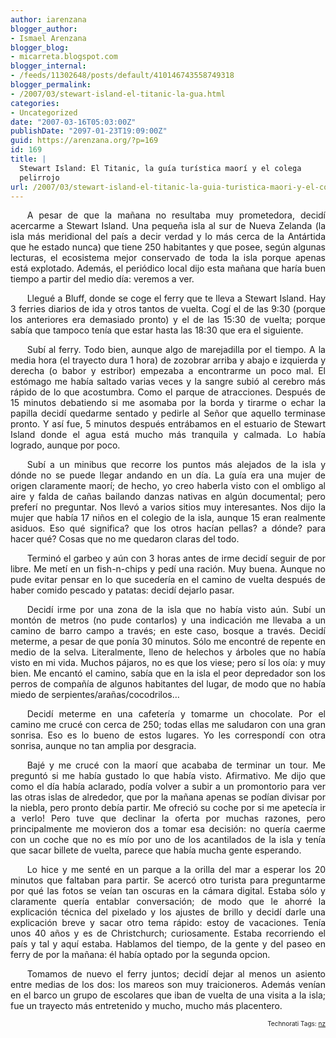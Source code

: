 ```yaml
---
author: iarenzana
blogger_author:
- Ismael Arenzana
blogger_blog:
- micarreta.blogspot.com
blogger_internal:
- /feeds/11302648/posts/default/410146743558749318
blogger_permalink:
- /2007/03/stewart-island-el-titanic-la-gua.html
categories:
- Uncategorized
date: "2007-03-16T05:03:00Z"
publishDate: "2097-01-23T19:09:00Z"
guid: https://arenzana.org/?p=169
id: 169
title: |
  Stewart Island: El Titanic, la guía turística maorí y el colega
  pelirrojo
url: /2007/03/stewart-island-el-titanic-la-guia-turistica-maori-y-el-colegapelirrojo/
---
```

<p style="text-align:justify;text-indent:20pt;">
  A pesar de que la mañana no resultaba muy prometedora, decidí acercarme a Stewart Island. Una pequeña isla al sur de Nueva Zelanda (la isla más meridional del país a decir verdad y lo más cerca de la Antártida que he estado nunca) que tiene 250 habitantes y que posee, según algunas lecturas, el ecosistema mejor conservado de toda la isla porque apenas está explotado. Además, el periódico local dijo esta mañana que haría buen tiempo a partir del medio día: veremos a ver.
</p>

<p style="text-align:justify;text-indent:20pt;">
  Llegué a Bluff, donde se coge el ferry que te lleva a Stewart Island. Hay 3 ferries diarios de ida y otros tantos de vuelta. Cogí el de las 9:30 (porque los anteriores era demasiado pronto) y el de las 15:30 de vuelta; porque sabía que tampoco tenía que estar hasta las 18:30 que era el siguiente.
</p>

<p style="text-align:justify;text-indent:20pt;">
  Subí al ferry. Todo bien, aunque algo de marejadilla por el tiempo. A la media hora (el trayecto dura 1 hora) de zozobrar arriba y abajo e izquierda y derecha (o babor y estribor) empezaba a encontrarme un poco mal. El estómago me había saltado varias veces y la sangre subió al cerebro más rápido de lo que acostumbra. Como el parque de atracciones. Después de 15 minutos debatiendo si me asomaba por la borda y tirarme o echar la papilla decidí quedarme sentado y pedirle al Señor que aquello terminase pronto. Y así fue, 5 minutos después entrábamos en el estuario de Stewart Island donde el agua está mucho más tranquila y calmada. Lo había logrado, aunque por poco.
</p>

<p style="text-align:justify;text-indent:20pt;">
  Subí a un minibus que recorre los puntos más alejados de la isla y dónde no se puede llegar andando en un día. La guía era una mujer de origen claramente maorí; de hecho, yo creo haberla visto con el ombligo al aire y falda de cañas bailando danzas nativas en algún documental; pero preferí no preguntar. Nos llevó a varios sitios muy interesantes. Nos dijo la mujer que había 17 niños en el colegio de la isla, aunque 15 eran realmente asiduos. Eso qué significa? que los otros hacían pellas? a dónde? para hacer qué? Cosas que no me quedaron claras del todo.
</p>

<p style="text-align:justify;text-indent:20pt;">
  Terminó el garbeo y aún con 3 horas antes de irme decidí seguir de por libre. Me metí en un fish-n-chips y pedí una ración. Muy buena. Aunque no pude evitar pensar en lo que sucedería en el camino de vuelta después de haber comido pescado y patatas: decidí dejarlo pasar.
</p>

<p style="text-align:justify;text-indent:20pt;">
  Decidí irme por una zona de la isla que no había visto aún. Subí un montón de metros (no pude contarlos) y una indicación me llevaba a un camino de barro campo a través; en este caso, bosque a través. Decidí meterme, a pesar de que ponía 30 minutos. Sólo me encontré de repente en medio de la selva. Literalmente, lleno de helechos y árboles que no había visto en mi vida. Muchos pájaros, no es que los viese; pero sí los oía: y muy bien. Me encantó el camino, sabía que en la isla el peor depredador son los perros de compañía de algunos habitantes del lugar, de modo que no había miedo de serpientes/arañas/cocodrilos&#8230;
</p>

<p style="text-align:justify;text-indent:20pt;">
  Decidí meterme en una cafetería y tomarme un chocolate. Por el camino me crucé con cerca de 250; todas ellas me saludaron con una gran sonrisa. Eso es lo bueno de estos lugares. Yo les correspondí con otra sonrisa, aunque no tan amplia por desgracia.
</p>

<p style="text-align:justify;text-indent:20pt;">
  Bajé y me crucé con la maorí que acababa de terminar un tour. Me preguntó si me había gustado lo que había visto. Afirmativo. Me dijo que como el día había aclarado, podía volver a subir a un promontorio para ver las otras islas de alrededor, que por la mañana apenas se podían divisar por la niebla, pero pronto debía partir. Me ofreció su coche por si me apetecía ir a verlo! Pero tuve que declinar la oferta por muchas razones, pero principalmente me movieron dos a tomar esa decisión: no quería caerme con un coche que no es mío por uno de los acantilados de la isla y tenía que sacar billete de vuelta, parece que había mucha gente esperando.
</p>

<p style="text-align:justify;text-indent:20pt;">
  Lo hice y me senté en un parque a la orilla del mar a esperar los 20 minutos que faltaban para partir. Se acercó otro turista para preguntarme por qué las fotos se veían tan oscuras en la cámara digital. Estaba sólo y claramente quería entablar conversación; de modo que le ahorré la explicación técnica del pixelado y los ajustes de brillo y decidí darle una explicación breve y sacar otro tema rápido: estoy de vacaciones. Tenía unos 40 años y es de Christchurch; curiosamente. Estaba recorriendo el país y tal y aquí estaba. Hablamos del tiempo, de la gente y del paseo en ferry de por la mañana: él había optado por la segunda opcion.
</p>

<p style="text-align:justify;text-indent:20pt;">
  Tomamos de nuevo el ferry juntos; decidí dejar al menos un asiento entre medias de los dos: los mareos son muy traicioneros. Además venían en el barco un grupo de escolares que iban de vuelta de una visita a la isla; fue un trayecto más entretenido y mucho, mucho más placentero.
</p>

<!-- technorati tags start -->

<p style="text-align:right;font-size:10px;">
  Technorati Tags: <a href="http://www.technorati.com/tag/nz" rel="tag">nz</a>
</p>

<!-- technorati tags end -->
